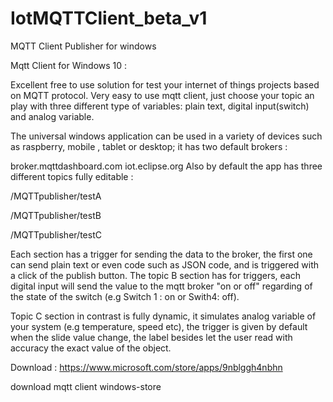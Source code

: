 # IotMQTTClient_beta_v1
MQTT Client Publisher for windows

Mqtt Client for Windows 10 :

Excellent free to use solution for test your internet of things projects based on MQTT protocol. Very easy to use mqtt client, just choose your topic an play with three different type of variables: plain text, digital input(switch) and analog variable.

The universal windows application can be used in a variety of devices such as raspberry, mobile , tablet or desktop; it has two default brokers :

broker.mqttdashboard.com
iot.eclipse.org
Also by default the app has three different topics fully editable :

/MQTTpublisher/testA

/MQTTpublisher/testB

/MQTTpublisher/testC

Each section has a trigger for sending the data to the broker, the first one can send plain text or even code such as JSON code, and is triggered with a click of the publish button. The topic B section has for triggers, each digital input will send the value to the mqtt broker "on or off" regarding of the state of the switch (e.g Switch 1 : on  or  Swith4: off).

Topic C section in contrast is fully dynamic, it simulates analog variable of your system (e.g temperature, speed etc), the trigger is given by default when the slide value change, the label besides let the user read with accuracy the exact value of the object.



Download : https://www.microsoft.com/store/apps/9nblggh4nbhn

download mqtt client windows-store








